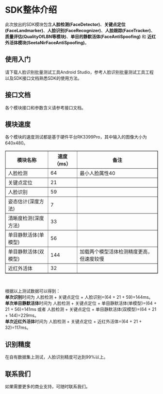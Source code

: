 # SDK整体介绍

此次放出的SDK模块包含**人脸检测(FaceDetector)**、**关键点定位(FaceLandmarker)**、**人脸识别(FaceRecognizer)**、**人脸跟踪(FaceTracker)**、**质量评估(QualityOfLBN等模块)**、**单目的静默活体(FaceAntiSpoofing)** 和 **近红外活体模块(SeetaNirFaceAntiSpoofing)**。

## 使用入门

请下载人脸识别批量测试工具Android Studio，参考人脸识别批量测试工具工程以及SDK接口文档熟悉SDK的使用方法。

## 接口文档

各个模块接口和参数含义请参考接口文档。

## 模块速度

各个模块的速度测试都是基于硬件平台RK3399Pro，其中输入的图像大小为640x480。

<table border="1">
        <tr>
            <th>模块名称</th>
            <th>速度（ms）</th>
            <th>备注</th>
        </tr>
         <tr>
            <td>人脸检测 </td>
            <td> 64 </td>
            <td> 最小人脸属性40 </td>
        </tr>
         <tr>
            <td> 关键点定位</td>
            <td> 21</td>
            <td> </td>
        </tr>
         <tr>
            <td> 人脸识别</td>
            <td> 59 </td>
            <td> </td>
        </tr>
         <tr>
            <td> 姿态估计(深度方法)</td>
            <td> 7</td>
            <td> </td>
        </tr>
         <tr>
            <td> 清晰度检测(深度方法)</td>
            <td> 33</td>
            <td> </td>
        </tr>
         <tr>
            <td> 单目静默活体(单模型)</td>
            <td> 56</td>
            <td> </td>
        </tr>
         <tr>
            <td> 单目静默活体(双模型)</td>
            <td> 144</td>
            <td> 加载两个模型活体检测精度更高，但速度较慢</td>
        </tr>
         <tr>
            <td> 近红外活体</td>
            <td> 32</td>
            <td> </td>
        </tr>
</table>
<br>

根据以上测试数据可以得到：<br>
**单次识别**时间为 人脸检测 + 关键点定位 + 人脸识别=(64 + 21 + 59)=144ms。<br>
**单次单目静默活体**时间为 人脸检测 + 关键点定位 + 单目静默活体(单模型)=(64 + 21 + 56)=141ms 或者 人脸检测 + 关键点定位 + 单目静默活体(双模型)=(64 + 21 + 144)=229ms。<br> 
**单次近红外活体**时间为 人脸检测 + 关键点定位 + 近红外活体=(64 + 21 + 32)=117ms。

## 识别精度

在自有数据集上测试，人脸识别精度可达到99%以上。

## 联系我们

如果需要更多的商业支持，可随时联系我们。